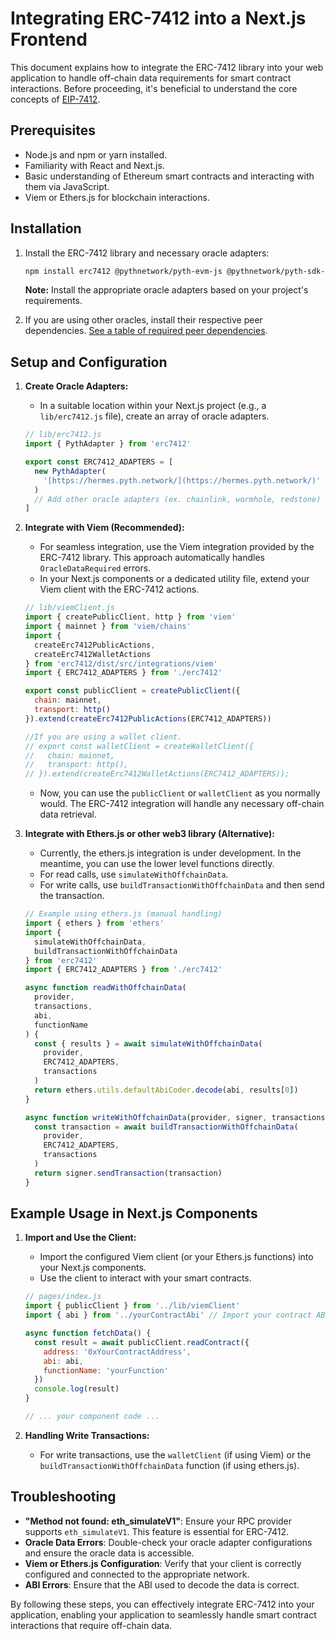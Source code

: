 # Integrating ERC-7412 into a Next.js Frontend

This document explains how to integrate the ERC-7412 library into your web application to handle off-chain data requirements for smart contract interactions. Before proceeding, it's beneficial to understand the core concepts of [EIP-7412](https://eips.ethereum.org/EIPS/eip-7412).

## Prerequisites

- Node.js and npm or yarn installed.
- Familiarity with React and Next.js.
- Basic understanding of Ethereum smart contracts and interacting with them via JavaScript.
- Viem or Ethers.js for blockchain interactions.

## Installation

1.  Install the ERC-7412 library and necessary oracle adapters:

    ```bash
    npm install erc7412 @pythnetwork/pyth-evm-js @pythnetwork/pyth-sdk-solidity viem # or ethers
    ```

    **Note:** Install the appropriate oracle adapters based on your project's requirements.

2.  If you are using other oracles, install their respective peer dependencies. [See a table of required peer dependencies](./peer-dependencies.md).

## Setup and Configuration

1.  **Create Oracle Adapters:**

    - In a suitable location within your Next.js project (e.g., a `lib/erc7412.js` file), create an array of oracle adapters.

    ```javascript
    // lib/erc7412.js
    import { PythAdapter } from 'erc7412'

    export const ERC7412_ADAPTERS = [
      new PythAdapter(
        '[https://hermes.pyth.network/](https://hermes.pyth.network/)'
      )
      // Add other oracle adapters (ex. chainlink, wormhole, redstone) as needed
    ]
    ```

2.  **Integrate with Viem (Recommended):**

    - For seamless integration, use the Viem integration provided by the ERC-7412 library. This approach automatically handles `OracleDataRequired` errors.
    - In your Next.js components or a dedicated utility file, extend your Viem client with the ERC-7412 actions.

    ```javascript
    // lib/viemClient.js
    import { createPublicClient, http } from 'viem'
    import { mainnet } from 'viem/chains'
    import {
      createErc7412PublicActions,
      createErc7412WalletActions
    } from 'erc7412/dist/src/integrations/viem'
    import { ERC7412_ADAPTERS } from './erc7412'

    export const publicClient = createPublicClient({
      chain: mainnet,
      transport: http()
    }).extend(createErc7412PublicActions(ERC7412_ADAPTERS))

    //If you are using a wallet client.
    // export const walletClient = createWalletClient({
    //   chain: mainnet,
    //   transport: http(),
    // }).extend(createErc7412WalletActions(ERC7412_ADAPTERS));
    ```

    - Now, you can use the `publicClient` or `walletClient` as you normally would. The ERC-7412 integration will handle any necessary off-chain data retrieval.

3.  **Integrate with Ethers.js or other web3 library (Alternative):**

    - Currently, the ethers.js integration is under development. In the meantime, you can use the lower level functions directly.
    - For read calls, use `simulateWithOffchainData`.
    - For write calls, use `buildTransactionWithOffchainData` and then send the transaction.

    ```javascript
    // Example using ethers.js (manual handling)
    import { ethers } from 'ethers'
    import {
      simulateWithOffchainData,
      buildTransactionWithOffchainData
    } from 'erc7412'
    import { ERC7412_ADAPTERS } from './erc7412'

    async function readWithOffchainData(
      provider,
      transactions,
      abi,
      functionName
    ) {
      const { results } = await simulateWithOffchainData(
        provider,
        ERC7412_ADAPTERS,
        transactions
      )
      return ethers.utils.defaultAbiCoder.decode(abi, results[0])
    }

    async function writeWithOffchainData(provider, signer, transactions) {
      const transaction = await buildTransactionWithOffchainData(
        provider,
        ERC7412_ADAPTERS,
        transactions
      )
      return signer.sendTransaction(transaction)
    }
    ```

## Example Usage in Next.js Components

1.  **Import and Use the Client:**

    - Import the configured Viem client (or your Ethers.js functions) into your Next.js components.
    - Use the client to interact with your smart contracts.

    ```javascript
    // pages/index.js
    import { publicClient } from '../lib/viemClient'
    import { abi } from '../yourContractAbi' // Import your contract ABI

    async function fetchData() {
      const result = await publicClient.readContract({
        address: '0xYourContractAddress',
        abi: abi,
        functionName: 'yourFunction'
      })
      console.log(result)
    }

    // ... your component code ...
    ```

2.  **Handling Write Transactions:**

    - For write transactions, use the `walletClient` (if using Viem) or the `buildTransactionWithOffchainData` function (if using ethers.js).

## Troubleshooting

- **"Method not found: eth_simulateV1"**: Ensure your RPC provider supports `eth_simulateV1`. This feature is essential for ERC-7412.
- **Oracle Data Errors**: Double-check your oracle adapter configurations and ensure the oracle data is accessible.
- **Viem or Ethers.js Configuration**: Verify that your client is correctly configured and connected to the appropriate network.
- **ABI Errors**: Ensure that the ABI used to decode the data is correct.

By following these steps, you can effectively integrate ERC-7412 into your application, enabling your application to seamlessly handle smart contract interactions that require off-chain data.
